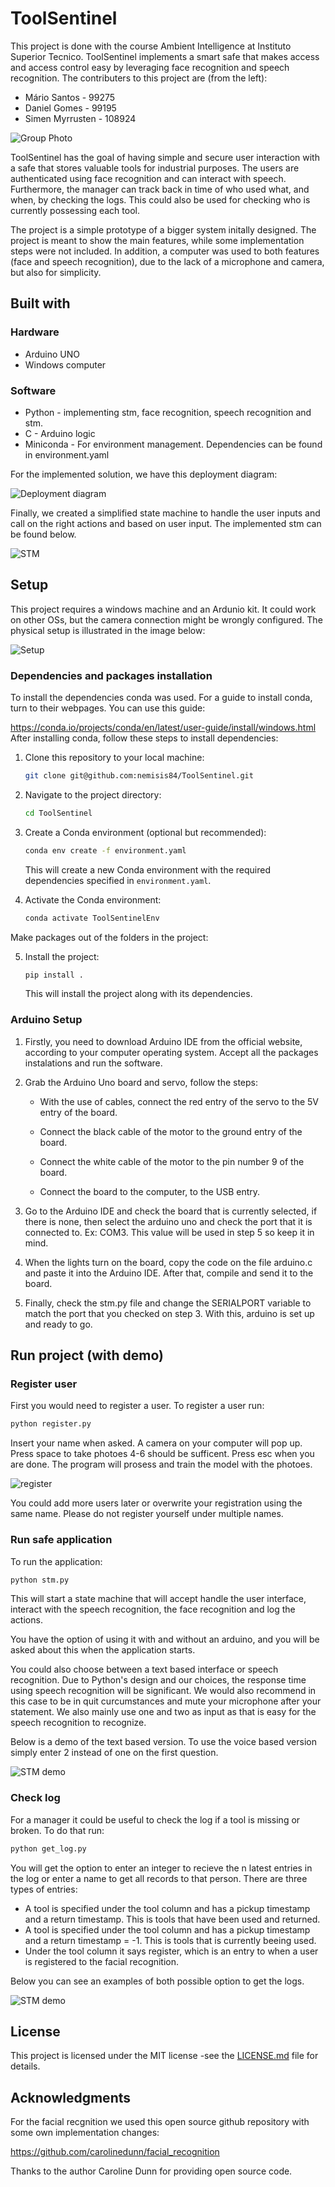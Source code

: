 # ToolSentinel
This project is done with the course Ambient Intelligence at Instituto Superior Tecnico. ToolSentinel implements a smart safe that makes access and access control easy by leveraging face recognition and speech recognition. The contributers to this project are (from the left):

- Mário Santos - 99275
- Daniel Gomes - 99195
- Simen Myrrusten - 108924

![Group Photo](misc/groupPhoto.jpg)

ToolSentinel has the goal of having simple and secure user interaction with a safe that stores valuable tools for industrial purposes. The users are authenticated using face recognition and can interact with speech. Furthermore, the manager can track back in time of who used what, and when, by checking the logs. This could also be used for checking who is currently possessing each tool. 

The project is a simple prototype of a bigger system initally designed. The project is meant to show the main features, while some implementation steps were not included. In addition, a computer was used to both features (face and speech recognition), due to the lack of a microphone and camera, but also for simplicity. 

## Built with

### Hardware
- Arduino UNO 
- Windows computer

### Software
- Python - implementing stm, face recognition, speech recognition and stm. 
- C - Arduino logic
- Miniconda - For environment management. Dependencies can be found in environment.yaml

For the implemented solution, we have this deployment diagram: 

![Deployment diagram](misc/deployment_diagran.drawio.png)

Finally, we created a simplified state machine to handle the user inputs and call on the right actions and based on user input. The implemented stm can be found below. 

![STM](misc/STM.drawio.png)


## Setup
This project requires a windows machine and an Ardunio kit. It could work on other OSs, but the camera connection might be wrongly configured. The physical setup is illustrated in the image below:

![Setup](misc/setup.jpg)

### Dependencies and packages installation

To install the dependencies conda was used. For a guide to install conda, turn to their webpages. You can use this guide:

https://conda.io/projects/conda/en/latest/user-guide/install/windows.html
After installing conda, follow these steps to install dependencies:

1. Clone this repository to your local machine:

   ```bash
   git clone git@github.com:nemisis84/ToolSentinel.git
   ```

2. Navigate to the project directory:

   ```bash
   cd ToolSentinel
   ```

3. Create a Conda environment (optional but recommended):
  
   ```bash
   conda env create -f environment.yaml
   ```

   This will create a new Conda environment with the required dependencies specified in `environment.yaml`.

4. Activate the Conda environment:

   ```bash
   conda activate ToolSentinelEnv
   ```

Make packages out of the folders in the project:

5. Install the project:

   ```bash
   pip install .
   ```

   This will install the project along with its dependencies.

### Arduino Setup

1. Firstly, you need to download Arduino IDE from the official website, according to your computer operating system. Accept all the packages instalations and run the software.

2. Grab the Arduino Uno board and servo, follow the steps:

   - With the use of cables, connect the red entry of the servo to the 5V entry of the board.

   - Connect the black cable of the motor to the ground entry of the board.

   - Connect the white cable of the motor to the pin number 9 of the board.
   
   - Connect the board to the computer, to the USB entry.

3. Go to the Arduino IDE and check the board that is currently selected, if there is none, then select the arduino uno and check the port that it is connected to. Ex: COM3. This value will be used in step 5 so keep it in mind.

4. When the lights turn on the board, copy the code on the file arduino.c and paste it into the Arduino IDE. After that, compile and send it to the board.

5. Finally, check the stm.py file and change the SERIALPORT variable to match the port that you checked on step 3. With this, arduino is set up and ready to go.


## Run project (with demo)

### Register user

First you would need to register a user. To register a user run:

   ```bash
   python register.py
   ```
Insert your name when asked. A camera on your computer will pop up. Press space to take photoes 4-6 should be sufficent. Press esc when you are done. The program will prosess and train the model with the photoes. 

![register](misc/register.png)

You could add more users later or overwrite your registration using the same name. Please do not register yourself under multiple names. 

### Run safe application


To run the application: 
   ```bash
   python stm.py
   ```
This will start a state machine that will accept handle the user interface, interact with the speech recognition, the face recognition and log the actions. 

You have the option of using it with and without an arduino, and you will be asked about this when the application starts. 

You could also choose between a text based interface or speech recognition. Due to Python's design and our choices, the response time using speech recognition will be significant. We would also recommend in this case to be in quit curcumstances and mute your microphone after your statement. We also mainly use one and two as input as that is easy for the speech recognition to recognize. 

Below is a demo of the text based version. To use the voice based version simply enter 2 instead of one on the first question.

![STM demo](misc/STM_demo.png)

### Check log

For a manager it could be useful to check the log if a tool is missing or broken. To do that run:
   ```bash
   python get_log.py
   ```
You will get the option to enter an integer to recieve the n latest entries in the log or enter a name to get all records to that person. There are three types of entries:
- A tool is specified under the tool column and has a pickup timestamp and a return timestamp. This is tools that have been used and returned.
- A tool is specified under the tool column and has a pickup timestamp and a return timestamp = -1. This is tools that is currently beeing used.
- Under the tool column it says register, which is an entry to when a user is registered to the facial recognition. 

Below you can see an examples of both possible option to get the logs. 

![STM demo](misc/get_log_demo.png)

## License
This project is licensed under the MIT license -see the [LICENSE.md](LICENSE) file for details. 

## Acknowledgments

For the facial recgnition we used this open source github repository with some own implementation changes:

https://github.com/carolinedunn/facial_recognition

Thanks to the author Caroline Dunn for providing open source code. 
